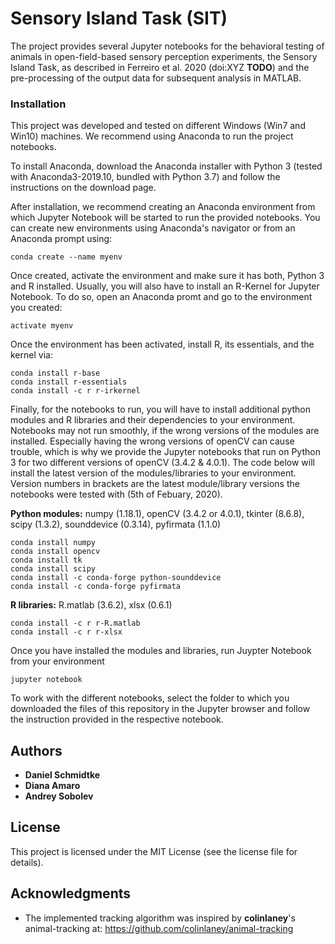 # Sensory Island Task (SIT)

The project provides several Jupyter notebooks for the behavioral testing of animals in open-field-based sensory perception  experiments, the Sensory Island Task, as described in Ferreiro et al. 2020 (doi:XYZ **TODO**) and the pre-processing of the output data for subsequent analysis in MATLAB.

### Installation

This project was developed and tested on different Windows (Win7 and Win10) machines. We recommend using Anaconda to run the project notebooks.

To install Anaconda, download the Anaconda installer with Python 3 (tested with Anaconda3-2019.10, bundled with Python 3.7) and follow the instructions on the download page.

After installation, we recommend creating an Anaconda environment from which Jupyter Notebook will be started to run the provided notebooks. You can create new environments using Anaconda's navigator or from an Anaconda prompt using:

    conda create --name myenv

Once created, activate the environment and make sure it has both, Python 3 and R installed. Usually, you will also have to install an R-Kernel for Jupyter Notebook. To do so, open an Anaconda promt and go to the environment you created:

    activate myenv

Once the environment has been activated, install R, its essentials, and the kernel via:

    conda install r-base
    conda install r-essentials 
    conda install -c r r-irkernel

Finally, for the notebooks to run, you will have to install additional python modules and R libraries and their dependencies to your environment. Notebooks may not run smoothly, if the wrong versions of the modules are installed. Especially having the wrong versions of openCV can cause trouble, which is why we provide the Jupyter notebooks that run on Python 3 for two different versions of openCV (3.4.2 & 4.0.1). The code below will install the latest version of the modules/libraries to your environment. Version numbers in brackets are the latest module/library versions the notebooks were tested with (5th of Febuary, 2020).

**Python modules:** numpy (1.18.1), openCV (3.4.2 or 4.0.1), tkinter (8.6.8), scipy (1.3.2), sounddevice (0.3.14), pyfirmata (1.1.0)

    conda install numpy
    conda install opencv
    conda install tk
    conda install scipy
    conda install -c conda-forge python-sounddevice
    conda install -c conda-forge pyfirmata

**R libraries:** R.matlab (3.6.2), xlsx (0.6.1)

    conda install -c r r-R.matlab
    conda install -c r r-xlsx

Once you have installed the modules and libraries, run Juypter Notebook from your environment

    jupyter notebook

To work with the different notebooks, select the folder to which you downloaded the files of this repository in the Jupyter browser and follow the instruction provided in the respective notebook.

## Authors

* **Daniel Schmidtke**
* **Diana Amaro**
* **Andrey Sobolev**

## License

This project is licensed under the MIT License (see the license file for details).

## Acknowledgments

* The implemented tracking algorithm was inspired by **colinlaney**'s animal-tracking at: https://github.com/colinlaney/animal-tracking
